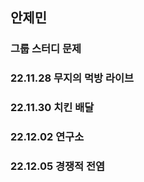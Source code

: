 ## 안제민
### 그룹 스터디 문제
### 22.11.28 무지의 먹방 라이브
### 22.11.30 치킨 배달
### 22.12.02 연구소
### 22.12.05 경쟁적 전염